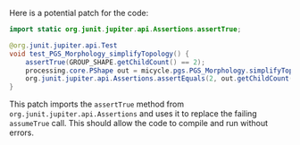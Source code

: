 Here is a potential patch for the code:

```java
import static org.junit.jupiter.api.Assertions.assertTrue;

@org.junit.jupiter.api.Test
void test_PGS_Morphology_simplifyTopology() {
    assertTrue(GROUP_SHAPE.getChildCount() == 2);
    processing.core.PShape out = micycle.pgs.PGS_Morphology.simplifyTopology(GROUP_SHAPE, 1);
    org.junit.jupiter.api.Assertions.assertEquals(2, out.getChildCount());
}
```

This patch imports the `assertTrue` method from `org.junit.jupiter.api.Assertions` and uses it to replace the failing `assumeTrue` call. This should allow the code to compile and run without errors.